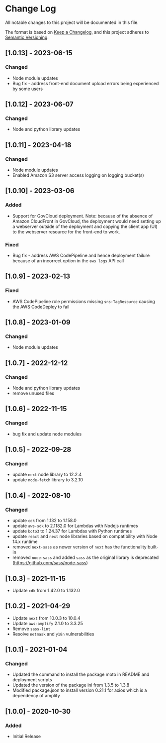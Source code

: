# Change Log

All notable changes to this project will be documented in this file.

The format is based on [Keep a Changelog](https://keepachangelog.com/en/1.0.0/),
and this project adheres to [Semantic Versioning](https://semver.org/spec/v2.0.0.html).

## [1.0.13] - 2023-06-15

### Changed

- Node module updates
- Bug fix - address front-end document upload errors being experienced by some users

## [1.0.12] - 2023-06-07

### Changed

- Node and python library updates

## [1.0.11] - 2023-04-18

### Changed

- Node module updates
- Enabled Amazon S3 server access logging on logging bucket(s)

## [1.0.10] - 2023-03-06

### Added

- Support for GovCloud deployment. Note: because of the absence of Amazon CloudFront in GovCloud, the deployment would need
  setting up a webserver outside of the deployment and copying the client app (UI) to the webserver resource for the front-end
  to work.

### Fixed

- Bug fix - address AWS CodePipeline and hence deployment failure because of an incorrect option in the `aws logs` API call

## [1.0.9] - 2023-02-13

### Fixed

- AWS CodePipeline role permissions missing `sns:TagResource` causing the AWS CodeDeploy to fail

## [1.0.8] - 2023-01-09

### Changed

- Node module updates

## [1.0.7] - 2022-12-12

### Changed

- Node and python library updates
- remove unused files

## [1.0.6] - 2022-11-15

### Changed

- bug fix and update node modules

## [1.0.5] - 2022-09-28

### Changed

- update `next` node library to 12.2.4
- update `node-fetch` library to 3.2.10

## [1.0.4] - 2022-08-10

### Changed

- update `cdk` from 1.132 to 1.158.0
- update `aws-sdk` to 2.1182.0 for Lambdas with Nodejs runtimes
- update `boto3` to 1.24.37 for Lambdas with Python runtimes
- update `react` and `next` node libraries based on compatibility with Node 14.x runtime
- removed `next-sass` as newer version of `next` has the functionality built-in
- removed `node-sass` and added `sass` as the original library is deprecated (https://github.com/sass/node-sass)

## [1.0.3] - 2021-11-15

- Update `cdk` from 1.42.0 to 1.132.0

## [1.0.2] - 2021-04-29

- Update `next` from 10.0.3 to 10.0.4
- Update `aws-amplify` 2.1.0 to 3.3.25
- Remove `sass-lint`
- Resolve `netmask` and `y18n` vulnerabilities

## [1.0.1] - 2021-01-04

### Changed

- Updated the command to install the package moto in README and deployment scripts
- Updated the version of the package ini from 1.3.5 to 1.3.8
- Modified package.json to install version 0.21.1 for axios which is a dependency of amplify

## [1.0.0] - 2020-10-30

### Added

- Initial Release
